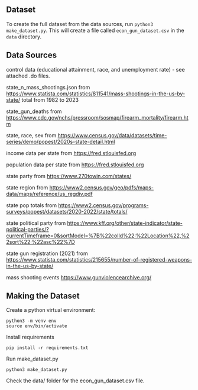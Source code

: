 ## Dataset

To create the full dataset from the data sources, run `python3 make_dataset.py`. This will create a file called `econ_gun_dataset.csv` in the `data` directory.

## Data Sources
control data (educational attainment, race, and unemployment rate) - see attached .do files.

state_n_mass_shootings.json from https://www.statista.com/statistics/811541/mass-shootings-in-the-us-by-state/ total from 1982 to 2023

state_gun_deaths from https://www.cdc.gov/nchs/pressroom/sosmap/firearm_mortality/firearm.htm

state, race, sex from https://www.census.gov/data/datasets/time-series/demo/popest/2020s-state-detail.html

income data per state from https://fred.stlouisfed.org

population data per state from https://fred.stlouisfed.org

state party from https://www.270towin.com/states/

state region from https://www2.census.gov/geo/pdfs/maps-data/maps/reference/us_regdiv.pdf

state pop totals from https://www2.census.gov/programs-surveys/popest/datasets/2020-2022/state/totals/

state political party from https://www.kff.org/other/state-indicator/state-political-parties/?currentTimeframe=0&sortModel=%7B%22colId%22:%22Location%22,%22sort%22:%22asc%22%7D

state gun registration (2021) from https://www.statista.com/statistics/215655/number-of-registered-weapons-in-the-us-by-state/

mass shooting events https://www.gunviolencearchive.org/

## Making the Dataset

Create a python virtual environment:

```
python3 -m venv env
source env/bin/activate
```

Install requirements

```
pip install -r requirements.txt
```

Run make_dataset.py

```
python3 make_dataset.py
```

Check the data/ folder for the econ_gun_dataset.csv file.